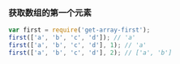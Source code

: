 ### 获取数组的第一个元素
```javascript
var first = require('get-array-first');
first(['a', 'b', 'c', 'd']); // 'a'
first(['a', 'b', 'c', 'd'], 1); // 'a'
first(['a', 'b', 'c', 'd'], 2); // ['a', 'b']
```
